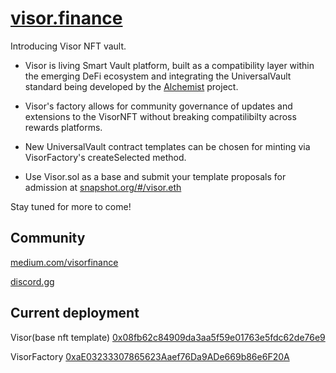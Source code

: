 # [visor.finance](https://visor.finance)

Introducing Visor NFT vault. 

- Visor is living Smart Vault platform, built as a compatibility layer within the emerging DeFi ecosystem and integrating the UniversalVault standard being developed by the [Alchemist](alchemist.wtf) project.

- Visor's factory allows for community governance of updates and extensions to the VisorNFT without breaking compatilibilty across rewards platforms.

- New UniversalVault contract templates can be chosen for minting via VisorFactory's createSelected method.  
- Use Visor.sol as a base and submit your template proposals for admission at [snapshot.org/#/visor.eth](https://snapshot.org/#/visor.eth)

Stay tuned for more to come!

## Community

[medium.com/visorfinance](https://medium.com/visorfinance)

[discord.gg](https://discord.gg/EPsZ4BE5Kz)


## Current deployment 


Visor(base nft template) [0x08fb62c84909da3aa5f59e01763e5fdc62de76e9 ](https://etherscan.io/address/0x08fb62c84909da3aa5f59e01763e5fdc62de76e9)

VisorFactory [0xaE03233307865623Aaef76Da9ADe669b86e6F20A](https://etherscan.io/address/0xaE03233307865623Aaef76Da9ADe669b86e6F20A)
